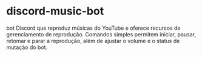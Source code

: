 # discord-music-bot
bot Discord que reproduz músicas do YouTube e oferece recursos de gerenciamento de reprodução. Comandos simples permitem iniciar, pausar, retomar e parar a reprodução, além de ajustar o volume e o status de mutação do bot.

